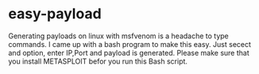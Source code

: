# easy-payload
Generating payloads on linux with msfvenom is a headache to type commands.
I came up with a bash program to make this easy. Just secect and option, enter IP,Port and payload is generated.
Please make sure that you install METASPLOIT befor you run this Bash script.
